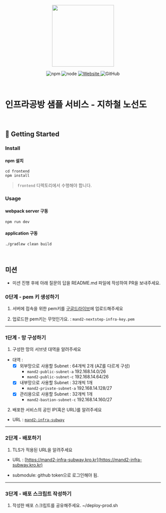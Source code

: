 <p align="center">
    <img width="200px;" src="https://raw.githubusercontent.com/woowacourse/atdd-subway-admin-frontend/master/images/main_logo.png"/>
</p>
<p align="center">
  <img alt="npm" src="https://img.shields.io/badge/npm-%3E%3D%205.5.0-blue">
  <img alt="node" src="https://img.shields.io/badge/node-%3E%3D%209.3.0-blue">
  <a href="https://edu.nextstep.camp/c/R89PYi5H" alt="nextstep atdd">
    <img alt="Website" src="https://img.shields.io/website?url=https%3A%2F%2Fedu.nextstep.camp%2Fc%2FR89PYi5H">
  </a>
  <img alt="GitHub" src="https://img.shields.io/github/license/next-step/atdd-subway-service">
</p>

<br>

# 인프라공방 샘플 서비스 - 지하철 노선도

<br>

## 🚀 Getting Started

### Install
#### npm 설치
```
cd frontend
npm install
```
> `frontend` 디렉토리에서 수행해야 합니다.

### Usage
#### webpack server 구동
```
npm run dev
```
#### application 구동
```
./gradlew clean build
```
<br>

## 미션

* 미션 진행 후에 아래 질문의 답을 README.md 파일에 작성하여 PR을 보내주세요.

### 0단계 - pem 키 생성하기

1. 서버에 접속을 위한 pem키를 [구글드라이브](https://drive.google.com/drive/folders/1dZiCUwNeH1LMglp8dyTqqsL1b2yBnzd1?usp=sharing)에 업로드해주세요

2. 업로드한 pem키는 무엇인가요. : `mand2-nextstep-infra-key.pem`

---

### 1단계 - 망 구성하기
1. 구성한 망의 서브넷 대역을 알려주세요
- 대역 : 
    - [x]  외부망으로 사용할 Subnet : 64개씩 2개 (AZ를 다르게 구성)
        - `mand2-public-subnet-a` 192.168.14.0/26
        - `mand2-public-subnet-c` 192.168.14.64/26
    - [x]  내부망으로 사용할 Subnet : 32개씩 1개
        - `mand2-private-subnet-a` 192.168.14.128/27
    - [x]  관리용으로 사용할 Subnet : 32개씩 1개
        - `mand2-bastion-subnet-c` 192.168.14.160/27
2. 배포한 서비스의 공인 IP(혹은 URL)를 알려주세요

- URL : [`mand2-infra-subway`](http://www.mand2-infra-subway.kro.kr:8080/)



---

### 2단계 - 배포하기
1. TLS가 적용된 URL을 알려주세요

- URL : [https://mand2-infra-subway.kro.kr](https://mand2-infra-subway.kro.kr)

- submodule: github token으로 로그인해야 됨. 

---

### 3단계 - 배포 스크립트 작성하기

1. 작성한 배포 스크립트를 공유해주세요.
~/deploy-prod.sh

